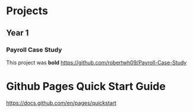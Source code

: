 # Projects

## Year 1
### Payroll Case Study
This project was **bold**
https://github.com/robertwh09/Payroll-Case-Study

# Github Pages Quick Start Guide
https://docs.github.com/en/pages/quickstart
